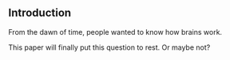 ## Introduction 

From the dawn of time, people wanted to know how brains work. 

This paper will finally put this question to rest. Or maybe not? 

